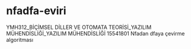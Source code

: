 # nfadfa-eviri
YMH312_BİÇİMSEL DİLLER VE OTOMATA TEORİSİ_YAZILIM MÜHENDİSLİĞİ_YAZILIM MÜHENDİSLİĞİ
15541801 
Nfadan dfaya çevirme algoritması
